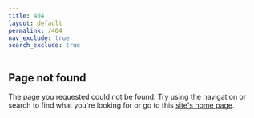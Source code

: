 ```yaml
---
title: 404
layout: default
permalink: /404
nav_exclude: true
search_exclude: true
---
```


## Page not found

The page you requested could not be found. Try using the navigation or search to find what you're looking for or go to this [site's home page](https://morph-dev.github.io/just-the-docs-test/).
